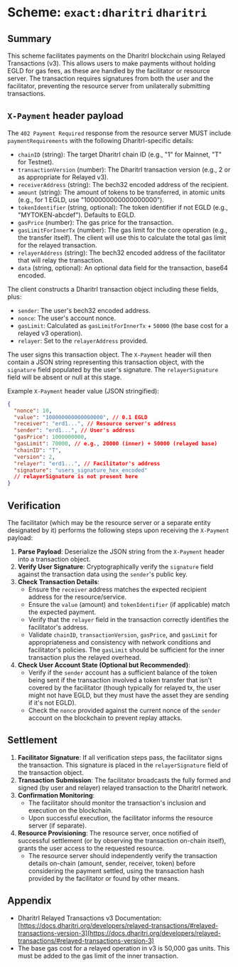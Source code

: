 # Scheme: `exact:dharitri` `dharitri`

## Summary

This scheme facilitates payments on the DharitrI blockchain using Relayed Transactions (v3). This allows users to make payments without holding EGLD for gas fees, as these are handled by the facilitator or resource server. The transaction requires signatures from both the user and the facilitator, preventing the resource server from unilaterally submitting transactions.

## `X-Payment` header payload

The `402 Payment Required` response from the resource server MUST include `paymentRequirements` with the following DharitrI-specific details:
*   `chainID` (string): The target DharitrI chain ID (e.g., "1" for Mainnet, "T" for Testnet).
*   `transactionVersion` (number): The DharitrI transaction version (e.g., 2 or as appropriate for Relayed v3).
*   `receiverAddress` (string): The bech32 encoded address of the recipient.
*   `amount` (string): The amount of tokens to be transferred, in atomic units (e.g., for 1 EGLD, use "1000000000000000000").
*   `tokenIdentifier` (string, optional): The token identifier if not EGLD (e.g., "MYTOKEN-abcdef"). Defaults to EGLD.
*   `gasPrice` (number): The gas price for the transaction.
*   `gasLimitForInnerTx` (number): The gas limit for the core operation (e.g., the transfer itself). The client will use this to calculate the total gas limit for the relayed transaction.
*   `relayerAddress` (string): The bech32 encoded address of the facilitator that will relay the transaction.
*   `data` (string, optional): An optional data field for the transaction, base64 encoded.

The client constructs a DharitrI transaction object including these fields, plus:
*   `sender`: The user's bech32 encoded address.
*   `nonce`: The user's account nonce.
*   `gasLimit`: Calculated as `gasLimitForInnerTx` + `50000` (the base cost for a relayed v3 operation).
*   `relayer`: Set to the `relayerAddress` provided.

The user signs this transaction object. The `X-Payment` header will then contain a JSON string representing this transaction object, with the `signature` field populated by the user's signature. The `relayerSignature` field will be absent or null at this stage.

Example `X-Payment` header value (JSON stringified):
```json
{
  "nonce": 10,
  "value": "100000000000000000", // 0.1 EGLD
  "receiver": "erd1...", // Resource server's address
  "sender": "erd1...", // User's address
  "gasPrice": 1000000000,
  "gasLimit": 70000, // e.g., 20000 (inner) + 50000 (relayed base)
  "chainID": "T",
  "version": 2,
  "relayer": "erd1...", // Facilitator's address
  "signature": "users_signature_hex_encoded"
  // relayerSignature is not present here
}
```

## Verification

The facilitator (which may be the resource server or a separate entity designated by it) performs the following steps upon receiving the `X-Payment` payload:

1.  **Parse Payload**: Deserialize the JSON string from the `X-Payment` header into a transaction object.
2.  **Verify User Signature**: Cryptographically verify the `signature` field against the transaction data using the `sender`'s public key.
3.  **Check Transaction Details**:
    *   Ensure the `receiver` address matches the expected recipient address for the resource/service.
    *   Ensure the `value` (amount) and `tokenIdentifier` (if applicable) match the expected payment.
    *   Verify that the `relayer` field in the transaction correctly identifies the facilitator's address.
    *   Validate `chainID`, `transactionVersion`, `gasPrice`, and `gasLimit` for appropriateness and consistency with network conditions and facilitator's policies. The `gasLimit` should be sufficient for the inner transaction plus the relayed overhead.
4.  **Check User Account State (Optional but Recommended)**:
    *   Verify if the `sender` account has a sufficient balance of the token being sent if the transaction involved a token transfer that isn't covered by the facilitator (though typically for relayed tx, the user might not have EGLD, but they must have the asset they are sending if it's not EGLD).
    *   Check the `nonce` provided against the current nonce of the `sender` account on the blockchain to prevent replay attacks.

## Settlement

1.  **Facilitator Signature**: If all verification steps pass, the facilitator signs the transaction. This signature is placed in the `relayerSignature` field of the transaction object.
2.  **Transaction Submission**: The facilitator broadcasts the fully formed and signed (by user and relayer) relayed transaction to the DharitrI network.
3.  **Confirmation Monitoring**:
    *   The facilitator should monitor the transaction's inclusion and execution on the blockchain.
    *   Upon successful execution, the facilitator informs the resource server (if separate).
4.  **Resource Provisioning**: The resource server, once notified of successful settlement (or by observing the transaction on-chain itself), grants the user access to the requested resource.
    *   The resource server should independently verify the transaction details on-chain (amount, sender, receiver, token) before considering the payment settled, using the transaction hash provided by the facilitator or found by other means.

## Appendix

- DharitrI Relayed Transactions v3 Documentation: [https://docs.dharitri.org/developers/relayed-transactions/#relayed-transactions-version-3](https://docs.dharitri.org/developers/relayed-transactions/#relayed-transactions-version-3)
- The base gas cost for a relayed operation in v3 is 50,000 gas units. This must be added to the gas limit of the inner transaction.

